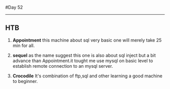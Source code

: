 #Day 52
___
## HTB
1. **Appointment** this machine about sql very basic one will merely take 25 min for all.

2. **sequel** as the name suggest this one is also about sql inject but a bit advance than Appointment.it tought me use mysql on basic level to establish remote connection to an mysql server.

3. **Crocodile** It's combination of ftp,sql and other learning a good machine to beginner.